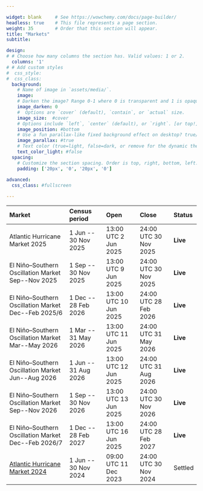 ```yaml
---

widget: blank     # See https://wowchemy.com/docs/page-builder/
headless: true    # This file represents a page section.
weight: 35        # Order that this section will appear.
title: "Markets"
subtitle: 

design:
# # Choose how many columns the section has. Valid values: 1 or 2.
  columns: '1'
# # Add custom styles
#  css_style:
#  css_class:
  background:
    # Name of image in `assets/media/`.
    image: 
    # Darken the image? Range 0-1 where 0 is transparent and 1 is opaque.
    image_darken: 0
    #  Options are `cover` (default), `contain`, or `actual` size.
    image_size:  #cover
    # Options include `left`, `center` (default), or `right`. [or top!]
    image_position: #bottom
    # Use a fun parallax-like fixed background effect on desktop? true/false
    image_parallax: #true
    # Text color (true=light, false=dark, or remove for the dynamic theme color).
    text_color_light: #false
  spacing:
    # Customize the section spacing. Order is top, right, bottom, left.
    padding: ['20px', '0', '20px', '0']
    
advanced:    
  css_class: #fullscreen 

---
```

<div align="center">

| Market                                            | Census period        | Open                   | Close       | Status    |
|:---                                               |:---                  |:---                    |:---         |:---       | 
|Atlantic Hurricane Market 2025                     | 1 Jun -- 30 Nov 2025 | 13:00 UTC 2 Jun 2025  | 24:00 UTC 30 Nov 2025 | **Live** |
|El Niño–Southern Oscillation Market Sep--Nov 2025  | 1 Sep -- 30 Nov 2025 | 13:00 UTC 9 Jun 2025  | 24:00 UTC 30 Nov 2025 | **Live** |
|El Niño–Southern Oscillation Market Dec--Feb 2025/6| 1 Dec -- 28 Feb 2026 | 13:00 UTC 10 Jun 2025 | 24:00 UTC 28 Feb 2026 | **Live** |
|El Niño–Southern Oscillation Market Mar--May 2026  | 1 Mar -- 31 May 2026 | 13:00 UTC 11 Jun 2025 | 24:00 UTC 31 May 2026 | **Live** |
|El Niño–Southern Oscillation Market Jun--Aug 2026  | 1 Jun -- 31 Aug 2026 | 13:00 UTC 12 Jun 2025 | 24:00 UTC 31 Aug 2026 | **Live** |
|El Niño–Southern Oscillation Market Sep--Nov 2026  | 1 Sep -- 30 Nov 2026 | 13:00 UTC 13 Jun 2025 | 24:00 UTC 30 Nov 2026 | **Live** |
|El Niño–Southern Oscillation Market Dec--Feb 2026/7| 1 Dec -- 28 Feb 2027 | 13:00 UTC 16 Jun 2025 | 24:00 UTC 28 Feb 2027 | **Live** |
| [Atlantic Hurricane Market 2024](/market/cahm24/) | 1 Jun -- 30 Nov 2024 | 09:00 UTC 11 Dec 2023 | 24:00 UTC 30 Nov 2024 | Settled |

</div>


